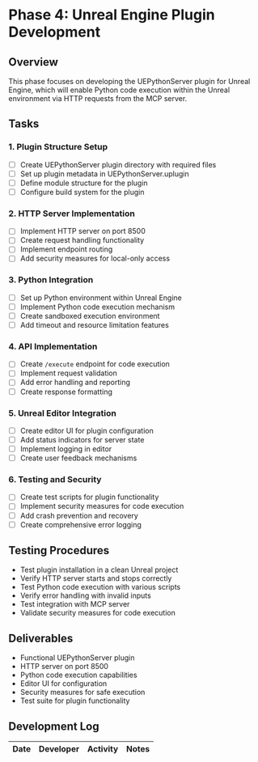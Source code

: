 # Phase 4: Unreal Engine Plugin Development

## Overview
This phase focuses on developing the UEPythonServer plugin for Unreal Engine, which will enable Python code execution within the Unreal environment via HTTP requests from the MCP server.

## Tasks

### 1. Plugin Structure Setup
- [ ] Create UEPythonServer plugin directory with required files
- [ ] Set up plugin metadata in UEPythonServer.uplugin
- [ ] Define module structure for the plugin
- [ ] Configure build system for the plugin

### 2. HTTP Server Implementation
- [ ] Implement HTTP server on port 8500
- [ ] Create request handling functionality
- [ ] Implement endpoint routing
- [ ] Add security measures for local-only access

### 3. Python Integration
- [ ] Set up Python environment within Unreal Engine
- [ ] Implement Python code execution mechanism
- [ ] Create sandboxed execution environment
- [ ] Add timeout and resource limitation features

### 4. API Implementation
- [ ] Create `/execute` endpoint for code execution
- [ ] Implement request validation
- [ ] Add error handling and reporting
- [ ] Create response formatting

### 5. Unreal Editor Integration
- [ ] Create editor UI for plugin configuration
- [ ] Add status indicators for server state
- [ ] Implement logging in editor
- [ ] Create user feedback mechanisms

### 6. Testing and Security
- [ ] Create test scripts for plugin functionality
- [ ] Implement security measures for code execution
- [ ] Add crash prevention and recovery
- [ ] Create comprehensive error logging

## Testing Procedures
- Test plugin installation in a clean Unreal project
- Verify HTTP server starts and stops correctly
- Test Python code execution with various scripts
- Verify error handling with invalid inputs
- Test integration with MCP server
- Validate security measures for code execution

## Deliverables
- Functional UEPythonServer plugin
- HTTP server on port 8500
- Python code execution capabilities
- Editor UI for configuration
- Security measures for safe execution
- Test suite for plugin functionality

## Development Log

| Date | Developer | Activity | Notes |
|------|-----------|----------|-------| 